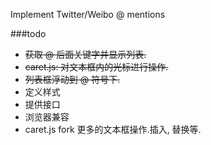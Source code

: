 Implement Twitter/Weibo @ mentions

###todo
* <del>获取 @ 后面关键字并显示列表.</del>
* <del>caret.js: 对文本框内的光标进行操作.</del>
* <del>列表框浮动到 @ 符号下.</del>
* 定义样式
* 提供接口
* 浏览器兼容
* caret.js fork
    更多的文本框操作.插入, 替换等.

